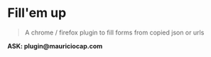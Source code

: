 # Fill'em up

> A chrome / firefox plugin to fill forms from copied json or urls

__ASK: plugin@mauriciocap.com__


